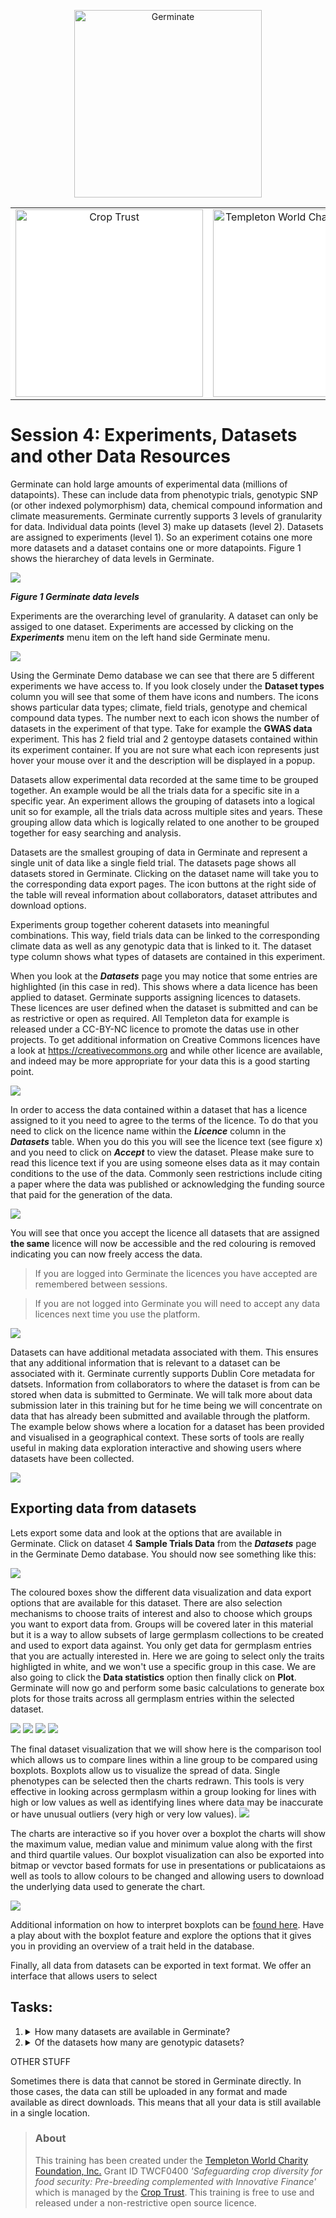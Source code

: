 <!-- Use these horrible HTML tag attributes because Markdown only supports limited HTML/CSS -->
<p align="center">
  <img src="img/germinate-square-name.svg" width="300" alt="Germinate">
</p>

<table bgcolor="white" align="center">
  <tbody>
    <tr>
      <td align="center" valign="middle">
        <img src="img/crop-trust.svg" width="300" alt="Crop Trust">
      </td>
      <td align="center" valign="middle">
        <img src="img/templeton.svg" width="300" alt="Templeton World Charity Foundation">
      </td>
      <td align="center" valign="middle">
        <img src="img/hutton.svg" width="300" alt="The James Hutton Institute">
      </td>
    </tr>
  </tbody>
</table>


# Session 4: Experiments, Datasets and other Data Resources

Germinate can hold large amounts of experimental data (millions of datapoints). These can include data from phenotypic trials, genotypic SNP (or other indexed polymorphism) data, chemical compound information and climate measurements. Germinate currently supports 3 levels of granularity for data. Individual data points (level 3) make up datasets (level 2). Datasets are assigned to experiments (level 1). So an experiment cotains one more more datasets and a dataset contains one or more datapoints. Figure 1 shows the hierarchey of data levels in Germinate.

<img src="session-4/4.png"  style="max-width: 100%;">

***Figure 1 Germinate data levels***

Experiments are the overarching level of granularity. A dataset can only be assiged to one dataset. Experiments are accessed by clicking on the ***Experiments*** menu item on the left hand side Germinate menu.

<img src="session-4/experiments.png" style="max-width: 100%;">

Using the Germinate Demo database we can see that there are 5 different experiments we have access to. If you look closely under the **Dataset types** column you will see that some of them have icons and numbers. The icons shows particular data types; climate, field trials, genotype and chemical compound data types. The number next to each icon shows the number of datasets in the experiment of that type. Take for example the **GWAS data** experiment. This has 2 field trial and 2 gentoype datasets contained within its experiment container. If you are not sure what each icon represents just hover your mouse over it and the description will be displayed in a popup.

Datasets allow experimental data recorded at the same time to be grouped together. An example would be all the trials data for a specific site in a specific year. An experiment allows the grouping of datasets into a logical unit so for example, all the trials data across multiple sites and years. These grouping allow data which is logically related to one another to be grouped together for easy searching and analysis.

Datasets are the smallest grouping of data in Germinate and represent a single unit of data like a single field trial. The datasets page shows all datasets stored in Germinate. Clicking on the dataset name will take you to the corresponding data export pages. The icon buttons at the right side of the table will reveal information about collaborators, dataset attributes and download options. 

Experiments group together coherent datasets into meaningful combinations. This way, field trials data can be linked to the corresponding climate data as well as any genotypic data that is linked to it. The dataset type column shows what types of datasets are contained in this experiment.

When you look at the ***Datasets*** page you may notice that some entries are highlighted (in this case in red). This shows where a data licence has been applied to dataset. Germinate supports assigning licences to datasets. These licences are user defined when the dataset is submitted and can be as restrictive or open as required. All Templeton data for example is released under a CC-BY-NC licence to promote the datas use in other projects. To get additional information on Creative Commons licences have a look at <a href="https://creativecommons.org/">https://creativecommons.org</a> and while other licence are available, and indeed may be more appropriate for your data this is a good starting point.


<img src="session-4/datasets.png" style="max-width: 100%;">

In order to access the data contained within a dataset that has a licence assigned to it you need to agree to the terms of the licence. To do that you need to click on the licence name within the ***Licence*** column in the ***Datasets*** table. When you do this you will see the licence text (see figure x) and you need to click on ***Accept*** to view the dataset. Please make sure to read this licence text if you are using someone elses data as it may contain conditions to the use of the data. Commonly seen restrictions include citing a paper where the data was published or acknowledging the funding source that paid for the generation of the data.

<img src="session-4/license.png" style="max-width: 100%;">

You will see that once you accept the licence all datasets that are assigned **the same** licence will now be accessible and the red colouring is removed indicating you can now freely access the data.

>If you are logged into Germinate the licences you have accepted are remembered between sessions.

> If you are not logged into Germinate you will need to accept any data licences next time you use the platform.


<img src="session-4/datasets-license-accepted.png" style="max-width: 100%;">

Datasets can have additional metadata associated with them. This ensures that any additional information that is relevant to a dataset can be associated with it. Germinate currently supports Dublin Core metadata for datsets. Information from collaborators to where the dataset is from can be stored when data is submitted to Germinate. We will talk more about data submission later in this training but for he time being we will concentrate on data that has already been submitted and available through the platform. The example below shows where a location for a dataset has been provided and visualised in a geographical context. These sorts of tools are really useful in making data exploration interactive and showing users where datasets have been collected.

<img src="session-4/dataset-location.png" style="max-width: 100%;">

## Exporting data from datasets

Lets export some data and look at the options that are available in Germinate. Click on dataset 4 **Sample Trials Data** from the ***Datasets*** page in the Germinate Demo database. You should now see something like this:

<img src="session-4/trials-export.png" style="max-width: 100%;">

The coloured boxes show the different data visualization and data export options that are available for this dataset. There are also selection mechanisms to choose traits of interest and also to choose which groups you want to export data from. Groups will be covered later in this material but it is a way to allow subsets of large germplasm collections to be created and used to export data against. You only get data for germplasm entries that you are actually interested in. Here we are going to select only the traits highligted in white, and we won't use a specific group in this case. We are also going to click the **Data statistics** option then finally click on **Plot**. Germinate will now go and perform some basic calculations to generate box plots for those traits across all germplasm entries within the selected dataset.

<img src="session-4/trials-boxplot.png" style="max-width: 100%;">
<img src="session-4/trials-matrix.png" style="max-width: 100%;">
<img src="session-4/trials-matrix-color-by.png" style="max-width: 100%;">
<img src="session-4/trials-matrix-colored-by-site.png" style="max-width: 100%;">


The final dataset visualization that we will show here is the comparison tool which allows us to compare lines within a line group to be compared using boxplots. Boxplots allow us to visualize the spread of data. Single phenotypes can be selected then the charts redrawn. This tools is very effective in looking across germplasm within a group looking for lines with high or low values as well as identifying lines where data may be inaccurate or have unusual outliers (very high or very low values).
<img src="session-4/trials-comparison.png" style="max-width: 100%;">

The charts are interactive so if you hover over a boxplot the charts will show the maximum value, median value and minimum value along with the first and third quartile values. Our boxplot visualization can also be exported into bitmap or vevctor based formats for use in presentations or publicataions as well as tools to allow colours to be changed and allowing users to download the underlying data used to generate the chart.

<img src="session-4/trials-comparison-hover.png" style="max-width: 100%;">

Additional information on how to interpret boxplots can be [found here](https://en.wikipedia.org/wiki/Box_plot). Have a play about with the boxplot feature and explore the options that it gives you in providing an overview of a trait held in the database.

Finally, all data from datasets can be exported in text format. We offer an interface that allows users to select 



## Tasks:

1. <details><summary>How many datasets are available in Germinate?</summary>Answer: There are <strong>7</strong> datasets available in the demo version of Germinate.

2. <details><summary>Of the datasets how many are genotypic datasets?</summary>Answer: <strong>2</strong></details>

OTHER STUFF

Sometimes there is data that cannot be stored in Germinate directly. In those cases, the data can still be uploaded in any format and made available as direct downloads. This means that all your data is still available in a single location. 

> ### About
> This training has been created under the [Templeton World Charity Foundation, Inc.](https://www.templetonworldcharity.org/) Grant ID TWCF0400 *'Safeguarding crop diversity for food security: Pre-breeding complemented with Innovative Finance'* which is managed by the [Crop Trust](https://www.croptrust.org/). This training is free to use and released under a non-restrictive open source licence.